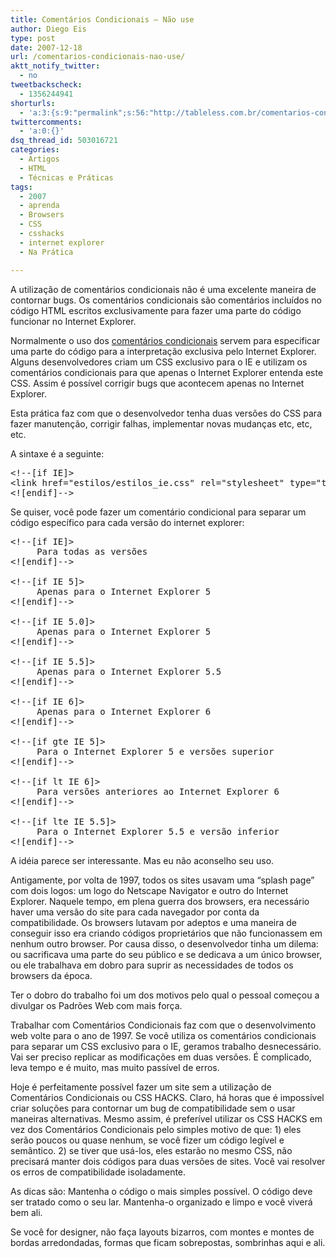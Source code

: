 ```yaml
---
title: Comentários Condicionais – Não use
author: Diego Eis
type: post
date: 2007-12-18
url: /comentarios-condicionais-nao-use/
aktt_notify_twitter:
  - no
tweetbackscheck:
  - 1356244941
shorturls:
  - 'a:3:{s:9:"permalink";s:56:"http://tableless.com.br/comentarios-condicionais-nao-use";s:7:"tinyurl";s:26:"http://tinyurl.com/3ckl47a";s:4:"isgd";s:19:"http://is.gd/MWEVke";}'
twittercomments:
  - 'a:0:{}'
dsq_thread_id: 503016721
categories:
  - Artigos
  - HTML
  - Técnicas e Práticas
tags:
  - 2007
  - aprenda
  - Browsers
  - CSS
  - csshacks
  - internet explorer
  - Na Prática

---
```

A utilização de comentários condicionais não é uma excelente maneira de contornar bugs. Os comentários condicionais são comentários incluídos no código HTML escritos exclusivamente para fazer uma parte do código funcionar no Internet Explorer.

Normalmente o uso dos [comentários condicionais][1] servem para especificar uma parte do código para a interpretação exclusiva pelo Internet Explorer. Alguns desenvolvedores criam um CSS exclusivo para o IE e utilizam os comentários condicionais para que apenas o Internet Explorer entenda este CSS. Assim é possível corrigir bugs que acontecem apenas no Internet Explorer.<!--more-->

Esta prática faz com que o desenvolvedor tenha duas versões do CSS para fazer manutenção, corrigir falhas, implementar novas mudanças etc, etc, etc.

A sintaxe é a seguinte:

<pre>&lt;!--[if IE]&gt;
&lt;link href="estilos/estilos_ie.css" rel="stylesheet" type="text/css" /&gt;
&lt;![endif]--&gt;</pre>

Se quiser, você pode fazer um comentário condicional para separar um código específico para cada versão do internet explorer:

<pre>&lt;!--[if IE]&gt;
     Para todas as versões
&lt;![endif]--&gt;

&lt;!--[if IE 5]&gt;
     Apenas para o Internet Explorer 5
&lt;![endif]--&gt;

&lt;!--[if IE 5.0]&gt;
     Apenas para o Internet Explorer 5
&lt;![endif]--&gt;

&lt;!--[if IE 5.5]&gt;
     Apenas para o Internet Explorer 5.5
&lt;![endif]--&gt;

&lt;!--[if IE 6]&gt;
     Apenas para o Internet Explorer 6
&lt;![endif]--&gt;

&lt;!--[if gte IE 5]&gt;
     Para o Internet Explorer 5 e versões superior
&lt;![endif]--&gt;

&lt;!--[if lt IE 6]&gt;
     Para versões anteriores ao Internet Explorer 6
&lt;![endif]--&gt;

&lt;!--[if lte IE 5.5]&gt;
     Para o Internet Explorer 5.5 e versão inferior
&lt;![endif]--&gt;</pre>

A idéia parece ser interessante. Mas eu não aconselho seu uso.
  
Antigamente, por volta de 1997, todos os sites usavam uma &#8220;<span title="Página de apresentação">splash page</span>&#8221; com dois logos: um logo do Netscape Navigator e outro do Internet Explorer. Naquele tempo, em plena guerra dos browsers, era necessário haver uma versão do site para cada navegador por conta da compatibilidade. Os browsers lutavam por adeptos e uma maneira de conseguir isso era criando códigos proprietários que não funcionassem em nenhum outro browser. Por causa disso, o desenvolvedor tinha um dilema: ou sacrificava uma parte do seu público e se dedicava a um único browser, ou ele trabalhava em dobro para suprir as necessidades de todos os browsers da época.

Ter o dobro do trabalho foi um dos motivos pelo qual o pessoal começou a divulgar os Padrões Web com mais força.
  
Trabalhar com Comentários Condicionais faz com que o desenvolvimento web volte para o ano de 1997. Se você utiliza os comentários condicionais para separar um CSS exclusivo para o IE, geramos trabalho desnecessário. Vai ser preciso replicar as modificações em duas versões. É complicado, leva tempo e é muito, mas muito passível de erros.

Hoje é perfeitamente possível fazer um site sem a utilização de Comentários Condicionais ou CSS HACKS. Claro, há horas que é impossível criar soluções para contornar um bug de compatibilidade sem o usar maneiras alternativas. Mesmo assim, é preferível utilizar os CSS HACKS em vez dos Comentários Condicionais pelo simples motivo de que: 1) eles serão poucos ou quase nenhum, se você fizer um código legível e semântico. 2) se tiver que usá-los, eles estarão no mesmo CSS, não precisará manter dois códigos para duas versões de sites. Você vai resolver os erros de compatibilidade isoladamente.

As dicas são: Mantenha o código o mais simples possível. O código deve ser tratado como o seu lar. Mantenha-o organizado e limpo e você viverá bem ali.
  
Se você for designer, não faça layouts bizarros, com montes e montes de bordas arredondadas, formas que ficam sobrepostas, sombrinhas aqui e ali.

 [1]: http://msdn2.microsoft.com/en-us/library/ms537512.aspx